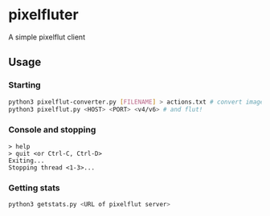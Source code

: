 # pixelfluter
A simple pixelflut client
## Usage
### Starting
```bash
python3 pixelflut-converter.py [FILENAME] > actions.txt # convert image to actions, use >> for animations
python3 pixelflut.py <HOST> <PORT> <v4/v6> # and flut!
```
### Console and stopping
```
> help
> quit <or Ctrl-C, Ctrl-D>
Exiting...
Stopping thread <1-3>...
```
### Getting stats
```bash
python3 getstats.py <URL of pixelflut server>
```
